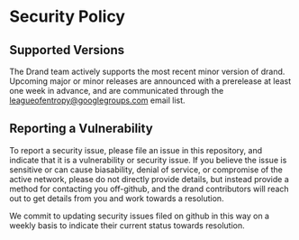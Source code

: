 # Security Policy

## Supported Versions

The Drand team actively supports the most recent minor version of drand.
Upcoming major or minor releases are announced with a prerelease at least one week in advance, and are communicated through the leagueofentropy@googlegroups.com email list.

## Reporting a Vulnerability

To report a security issue, please file an issue in this repository, and indicate that it is a vulnerability or security issue.
If you believe the issue is sensitive or can cause biasability, denial of service, or compromise of the active network,
please do not directly provide details, but instead provide a method for contacting you off-github, and the drand
contributors will reach out to get details from you and work towards a resolution.

We commit to updating security issues filed on github in this way on a weekly basis to indicate their current status towards resolution.

